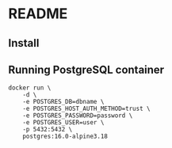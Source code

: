 # README

## Install

## Running PostgreSQL container

```
docker run \
    -d \
    -e POSTGRES_DB=dbname \
    -e POSTGRES_HOST_AUTH_METHOD=trust \
    -e POSTGRES_PASSWORD=password \
    -e POSTGRES_USER=user \
    -p 5432:5432 \
    postgres:16.0-alpine3.18
```
